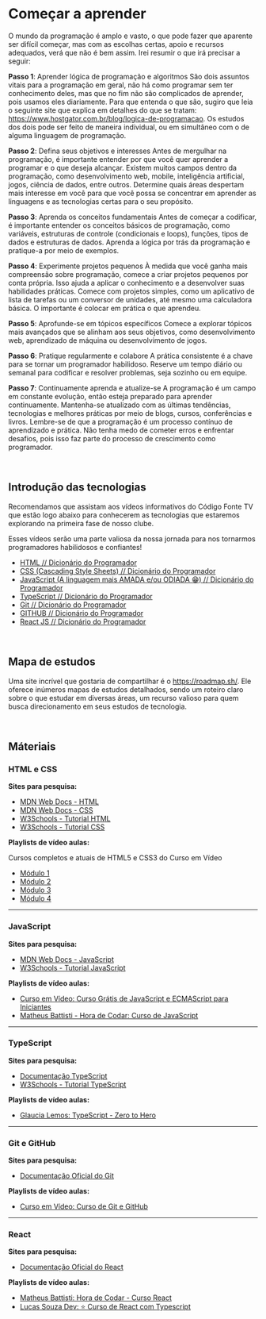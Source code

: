# Começar a aprender

O mundo da programação é amplo e vasto, o que pode fazer que aparente ser difícil começar, mas com as escolhas certas, apoio e recursos adequados, verá que não é bem assim.
Irei resumir o que irá precisar a seguir:

**Passo 1**: Aprender lógica de programação e algoritmos
São dois assuntos vitais para a programação em geral, não há como programar sem ter conhecimento deles, mas que no fim não são complicados de aprender, pois usamos eles diariamente. Para que entenda o que são, sugiro que leia o seguinte site que explica em detalhes do que se tratam: https://www.hostgator.com.br/blog/logica-de-programacao.
Os estudos dos dois pode ser feito de maneira individual, ou em simultâneo com o de alguma linguagem de programação.

**Passo 2**: Defina seus objetivos e interesses
Antes de mergulhar na programação, é importante entender por que você quer aprender a programar e o que deseja alcançar. Existem muitos campos dentro da programação, como desenvolvimento web, mobile, inteligência artificial, jogos, ciência de dados, entre outros. Determine quais áreas despertam mais interesse em você para que você possa se concentrar em aprender as linguagens e as tecnologias certas para o seu propósito.

**Passo 3**: Aprenda os conceitos fundamentais
Antes de começar a codificar, é importante entender os conceitos básicos de programação, como variáveis, estruturas de controle (condicionais e loops), funções, tipos de dados e estruturas de dados. Aprenda a lógica por trás da programação e pratique-a por meio de exemplos.

**Passo 4**: Experimente projetos pequenos
À medida que você ganha mais compreensão sobre programação, comece a criar projetos pequenos por conta própria. Isso ajuda a aplicar o conhecimento e a desenvolver suas habilidades práticas. Comece com projetos simples, como um aplicativo de lista de tarefas ou um conversor de unidades, até mesmo uma calculadora básica. O importante é colocar em prática o que aprendeu.

**Passo 5**: Aprofunde-se em tópicos específicos
Comece a explorar tópicos mais avançados que se alinham aos seus objetivos, como desenvolvimento web, aprendizado de máquina ou desenvolvimento de jogos.

**Passo 6**: Pratique regularmente e colabore
A prática consistente é a chave para se tornar um programador habilidoso. Reserve um tempo diário ou semanal para codificar e resolver problemas, seja sozinho ou em equipe.

**Passo 7**: Continuamente aprenda e atualize-se
A programação é um campo em constante evolução, então esteja preparado para aprender continuamente. Mantenha-se atualizado com as últimas tendências, tecnologias e melhores práticas por meio de blogs, cursos, conferências e livros.
Lembre-se de que a programação é um processo contínuo de aprendizado e prática. Não tenha medo de cometer erros e enfrentar desafios, pois isso faz parte do processo de crescimento como programador.

<br />

## Introdução das tecnologias

Recomendamos que assistam aos vídeos informativos do Código Fonte TV que estão logo abaixo para conhecerem as tecnologias que estaremos explorando na primeira fase de nosso clube.

Esses vídeos serão uma parte valiosa da nossa jornada para nos tornarmos programadores habilidosos e confiantes!

-   [HTML // Dicionário do Programador](https://youtu.be/4dQtz1PpY9A)
-   [CSS (Cascading Style Sheets) // Dicionário do Programador](https://youtu.be/229xfk3EEM8)
-   [JavaScript (A linguagem mais AMADA e/ou ODIADA 😁) // Dicionário do Programador](https://youtu.be/Ri76yOpLrNg)
-   [TypeScript // Dicionário do Programador](https://youtu.be/gmupEp468lY)
-   [Git // Dicionário do Programador](https://youtu.be/za5KWZ5pRag)
-   [GITHUB // Dicionário do Programador](https://youtu.be/myQuetgSEsY)
-   [React JS // Dicionário do Programador](https://youtu.be/NhUr8cwDiiM)

<br />

## Mapa de estudos

Uma site incrível que gostaria de compartilhar é o https://roadmap.sh/. Ele oferece inúmeros mapas de estudos detalhados, sendo um roteiro claro sobre o que estudar em diversas áreas, um recurso valioso para quem busca direcionamento em seus estudos de tecnologia.

<br />

## Máteriais

### HTML e CSS

**Sites para pesquisa:**

-   [MDN Web Docs - HTML](https://developer.mozilla.org/pt-BR/docs/Web/HTML)
-   [MDN Web Docs - CSS](https://developer.mozilla.org/pt-BR/docs/Web/CSS)
-   [W3Schools - Tutorial HTML](https://www.w3schools.com/css)
-   [W3Schools - Tutorial CSS](https://www.w3schools.com/html)

**Playlists de vídeo aulas:**

Cursos completos e atuais de HTML5 e CSS3 do Curso em Vídeo

-   [Módulo 1](https://www.youtube.com/playlist?list=PLHz_AreHm4dkZ9-atkcmcBaMZdmLHft8n)
-   [Módulo 2](https://www.youtube.com/watch?v=vPNIAJ9B4hg&list=PLHz_AreHm4dlUpEXkY1AyVLQGcpSgVF8s)
-   [Módulo 3](https://www.youtube.com/watch?v=ofFgnDtn_1c&list=PLHz_AreHm4dmcAviDwiGgHbeEJToxbOpZ)
-   [Módulo 4](https://www.youtube.com/watch?v=zHKHMmEG9vE&list=PLHz_AreHm4dkcVCk2Bn_fdVQ81Fkrh6WT)

<hr />

### JavaScript

**Sites para pesquisa:**

-   [MDN Web Docs - JavaScript](https://developer.mozilla.org/pt-BR/docs/Web/JavaScript)
-   [W3Schools - Tutorial JavaScript](https://www.w3schools.com/js)

**Playlists de vídeo aulas:**

-   [Curso em Vídeo: Curso Grátis de JavaScript e ECMAScript para Iniciantes](https://www.youtube.com/watch?v=BXqUH86F-kA&list=PLntvgXM11X6pi7mW0O4ZmfUI1xDSIbmTm)
-   [Matheus Battisti - Hora de Codar: Curso de JavaScript](https://www.youtube.com/watch?v=TkD0QMyBa28&list=PLnDvRpP8BneysKU8KivhnrVaKpILD3gZ6)

<hr />

### TypeScript

**Sites para pesquisa:**

-   [Documentação TypeScript](https://www.typescriptlang.org/docs/)
-   [W3Schools - Tutorial TypeScript](https://www.w3schools.com/typescript/)

**Playlists de vídeo aulas:**

-   [Glaucia Lemos: TypeScript - Zero to Hero](https://www.youtube.com/watch?v=u7K1sdnCv5Y&list=PLb2HQ45KP0Wsk-p_0c6ImqBAEFEY-LU9H)

<hr />

### Git e GitHub

**Sites para pesquisa:**

-   [Documentação Oficial do Git](https://git-scm.com/doc)

**Playlists de vídeo aulas:**

-   [Curso em Vídeo: Curso de Git e GitHub](https://www.youtube.com/watch?v=xEKo29OWILE&list=PLHz_AreHm4dm7ZULPAmadvNhH6vk9oNZA)

<hr />

### React

**Sites para pesquisa:**

-   [Documentação Oficial do React](https://react.dev/reference/react)

**Playlists de vídeo aulas:**

-   [Matheus Battisti: Hora de Codar - Curso React](https://www.youtube.com/playlist?list=PLnDvRpP8BneyVA0SZ2okm-QBojomniQVO)
-   [Lucas Souza Dev: ⭐️ Curso de React com Typescript](https://www.youtube.com/playlist?list=PL29TaWXah3iZktD5o1IHbc7JDqG_80iOm)
